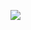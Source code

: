 <img src =  "https://www.coursera.org/account/accomplishments/specialization/certificate/1GZRPKJYU66D"></a>
